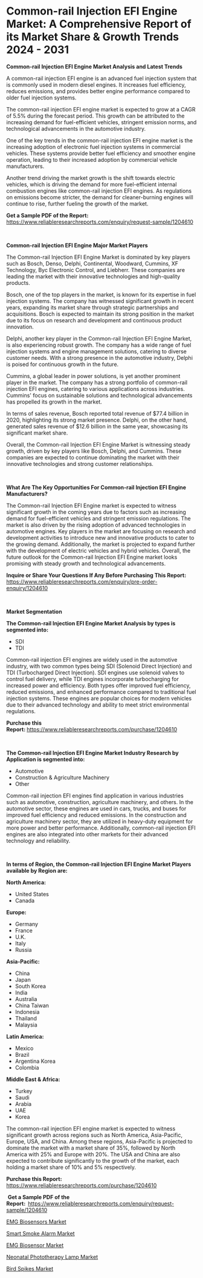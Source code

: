 <p><h1>Common-rail Injection EFI Engine Market: A Comprehensive Report of its Market Share & Growth Trends 2024 - 2031</h1></p><p><strong>Common-rail Injection EFI Engine Market Analysis and Latest Trends</strong></p>
<p><p>A common-rail injection EFI engine is an advanced fuel injection system that is commonly used in modern diesel engines. It increases fuel efficiency, reduces emissions, and provides better engine performance compared to older fuel injection systems. </p><p>The common-rail injection EFI engine market is expected to grow at a CAGR of 5.5% during the forecast period. This growth can be attributed to the increasing demand for fuel-efficient vehicles, stringent emission norms, and technological advancements in the automotive industry. </p><p>One of the key trends in the common-rail injection EFI engine market is the increasing adoption of electronic fuel injection systems in commercial vehicles. These systems provide better fuel efficiency and smoother engine operation, leading to their increased adoption by commercial vehicle manufacturers.</p><p>Another trend driving the market growth is the shift towards electric vehicles, which is driving the demand for more fuel-efficient internal combustion engines like common-rail injection EFI engines. As regulations on emissions become stricter, the demand for cleaner-burning engines will continue to rise, further fueling the growth of the market.</p></p>
<p><strong>Get a Sample PDF of the Report:&nbsp;</strong> <a href="https://www.reliableresearchreports.com/enquiry/request-sample/1204610">https://www.reliableresearchreports.com/enquiry/request-sample/1204610</a></p>
<p>&nbsp;</p>
<p><strong>Common-rail Injection EFI Engine Major Market Players</strong></p>
<p><p>The Common-rail Injection EFI Engine Market is dominated by key players such as Bosch, Denso, Delphi, Continental, Woodward, Cummins, XF Technology, Byc Electronic Control, and Liebherr. These companies are leading the market with their innovative technologies and high-quality products.</p><p>Bosch, one of the top players in the market, is known for its expertise in fuel injection systems. The company has witnessed significant growth in recent years, expanding its market share through strategic partnerships and acquisitions. Bosch is expected to maintain its strong position in the market due to its focus on research and development and continuous product innovation.</p><p>Delphi, another key player in the Common-rail Injection EFI Engine Market, is also experiencing robust growth. The company has a wide range of fuel injection systems and engine management solutions, catering to diverse customer needs. With a strong presence in the automotive industry, Delphi is poised for continuous growth in the future.</p><p>Cummins, a global leader in power solutions, is yet another prominent player in the market. The company has a strong portfolio of common-rail injection EFI engines, catering to various applications across industries. Cummins' focus on sustainable solutions and technological advancements has propelled its growth in the market.</p><p>In terms of sales revenue, Bosch reported total revenue of $77.4 billion in 2020, highlighting its strong market presence. Delphi, on the other hand, generated sales revenue of $12.6 billion in the same year, showcasing its significant market share.</p><p>Overall, the Common-rail Injection EFI Engine Market is witnessing steady growth, driven by key players like Bosch, Delphi, and Cummins. These companies are expected to continue dominating the market with their innovative technologies and strong customer relationships.</p></p>
<p>&nbsp;</p>
<p><strong>What Are The Key Opportunities For Common-rail Injection EFI Engine Manufacturers?</strong></p>
<p><p>The Common-rail Injection EFI Engine market is expected to witness significant growth in the coming years due to factors such as increasing demand for fuel-efficient vehicles and stringent emission regulations. The market is also driven by the rising adoption of advanced technologies in automotive engines. Key players in the market are focusing on research and development activities to introduce new and innovative products to cater to the growing demand. Additionally, the market is projected to expand further with the development of electric vehicles and hybrid vehicles. Overall, the future outlook for the Common-rail Injection EFI Engine market looks promising with steady growth and technological advancements.</p></p>
<p><strong>Inquire or Share Your Questions If Any Before Purchasing This Report:</strong> <a href="https://www.reliableresearchreports.com/enquiry/pre-order-enquiry/1204610">https://www.reliableresearchreports.com/enquiry/pre-order-enquiry/1204610</a></p>
<p>&nbsp;</p>
<p><strong>Market Segmentation</strong></p>
<p><strong>The Common-rail Injection EFI Engine Market Analysis by types is segmented into:</strong></p>
<p><ul><li>SDI</li><li>TDI</li></ul></p>
<p><p>Common-rail injection EFI engines are widely used in the automotive industry, with two common types being SDI (Solenoid Direct Injection) and TDI (Turbocharged Direct Injection). SDI engines use solenoid valves to control fuel delivery, while TDI engines incorporate turbocharging for increased power and efficiency. Both types offer improved fuel efficiency, reduced emissions, and enhanced performance compared to traditional fuel injection systems. These engines are popular choices for modern vehicles due to their advanced technology and ability to meet strict environmental regulations.</p></p>
<p><strong>Purchase this Report:&nbsp;</strong><a href="https://www.reliableresearchreports.com/purchase/1204610">https://www.reliableresearchreports.com/purchase/1204610</a></p>
<p>&nbsp;</p>
<p><strong>The Common-rail Injection EFI Engine Market Industry Research by Application is segmented into:</strong></p>
<p><ul><li>Automotive</li><li>Construction & Agriculture Machinery</li><li>Other</li></ul></p>
<p><p>Common-rail injection EFI engines find application in various industries such as automotive, construction, agriculture machinery, and others. In the automotive sector, these engines are used in cars, trucks, and buses for improved fuel efficiency and reduced emissions. In the construction and agriculture machinery sector, they are utilized in heavy-duty equipment for more power and better performance. Additionally, common-rail injection EFI engines are also integrated into other markets for their advanced technology and reliability.</p></p>
<p>&nbsp;</p>
<p><strong>In terms of Region, the Common-rail Injection EFI Engine Market Players available by Region are:</strong></p>
<p>
    <p> <strong> North America: </strong>
        <ul>
            <li>United States</li>
            <li>Canada</li>
        </ul>
        </p> 
    <p> <strong> Europe: </strong>
        <ul>
            <li>Germany</li>
            <li>France</li>
            <li>U.K.</li>
            <li>Italy</li>
            <li>Russia</li>
        </ul>
        </p> 
    <p> <strong> Asia-Pacific: </strong>
        <ul>
            <li>China</li>
            <li>Japan</li>
            <li>South Korea</li>
            <li>India</li>
            <li>Australia</li>
            <li>China Taiwan</li>
            <li>Indonesia</li>
            <li>Thailand</li>
            <li>Malaysia</li>
        </ul>
        </p> 
    <p> <strong> Latin America: </strong>
        <ul>
            <li>Mexico</li>
            <li>Brazil</li>
            <li>Argentina Korea</li>
            <li>Colombia</li>
        </ul>
        </p> 
    <p> <strong> Middle East & Africa: </strong>
        <ul>
            <li>Turkey</li>
            <li>Saudi</li>
            <li>Arabia</li>
            <li>UAE</li>
            <li>Korea</li>
        </ul>
    </p>
    </p>
<p><p>The common-rail injection EFI engine market is expected to witness significant growth across regions such as North America, Asia-Pacific, Europe, USA, and China. Among these regions, Asia-Pacific is projected to dominate the market with a market share of 35%, followed by North America with 25% and Europe with 20%. The USA and China are also expected to contribute significantly to the growth of the market, each holding a market share of 10% and 5% respectively.</p></p>
<p><strong>Purchase this Report: </strong><a href="https://www.reliableresearchreports.com/purchase/1204610">https://www.reliableresearchreports.com/purchase/1204610</a></p>
<p>&nbsp;<strong>Get a Sample PDF of the Report:&nbsp;&nbsp;</strong><a href="https://www.reliableresearchreports.com/enquiry/request-sample/1204610">https://www.reliableresearchreports.com/enquiry/request-sample/1204610</a></p>
<p><strong></strong></p>
<p><p><a href="https://medium.com/@christinegreen87/emg-biosensors-market-analysis-its-cagr-market-segmentation-and-global-industry-overview-66c729ef8569">EMG Biosensors Market</a></p><p><a href="https://github.com/cecuraprangm/Market-Research-Report-List-1/blob/main/smart-smoke-alarm-market.md">Smart Smoke Alarm Market</a></p><p><a href="https://medium.com/@christinegreen87/emg-biosensor-market-outlook-industry-overview-and-forecast-2024-to-2031-540fc10475ec">EMG Biosensor Market</a></p><p><a href="https://medium.com/@emilywong49/neonatal-phototherapy-lamp-market-insight-market-trends-growth-forecasted-from-2024-to-2031-65e697c0ca7f">Neonatal Phototherapy Lamp Market</a></p><p><a href="https://github.com/fiixsa/Market-Research-Report-List-1/blob/main/bird-spikes-market.md">Bird Spikes Market</a></p></p>